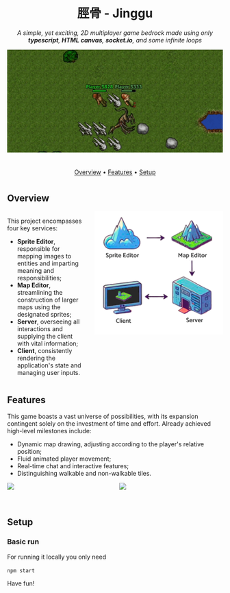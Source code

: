 <div align="center">

# 脛骨 - Jinggu

_A simple, yet exciting, 2D multiplayer game bedrock made using only **typescript**, **HTML canvas**, **socket.io**, and some infinite loops_

<img src="docs/dancing-wide.gif" style="margin-bottom: 20px"/>

[Overview](#overview) •
[Features](#features) •
[Setup](#setup)

</div>

<div style="margin-top: 40px" />

## <a name="overview"></a> Overview

<div style="display: flex">
<div style="flex: 1; padding-right: 20px;">

This project encompasses four key services:

- **Sprite Editor**, responsible for mapping images to entities and imparting meaning and responsibilities;
- **Map Editor**, streamlining the construction of larger maps using the designated sprites;
- **Server**, overseeing all interactions and supplying the client with vital information;
- **Client**, consistently rendering the application's state and managing user inputs.

</div>
<div style="">
<img src="docs/flow.png" style="margin-bottom: 20px; max-width: 300px"/>
</div>
</div>

## <a name="features"></a> Features

This game boasts a vast universe of possibilities, with its expansion contingent solely on the investment of time and effort. Already achieved high-level milestones include:

- Dynamic map drawing, adjusting according to the player's relative position;
- Fluid animated player movement;
- Real-time chat and interactive features;
- Distinguishing walkable and non-walkable tiles.

<div style="display: flex">

<div style="flex: 1; padding-right: 20px;">
<img src="docs/hi.gif" style="margin-bottom: 20px"/>
</div>

<div style="flex: 1;">
<img src="docs/walking.gif" style="margin-bottom: 20px"/>
</div>

</div>

<div style="margin-top: 40px" />

## <a name="setup"></a> Setup

### Basic run

For running it locally you only need

`npm start`

Have fun!
